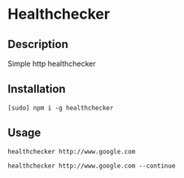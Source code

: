 # Healthchecker

## Description

Simple http healthchecker

## Installation

```
[sudo] npm i -g healthchecker
```

## Usage

```
healthchecker http://www.google.com
```

```
healthchecker http://www.google.com --continue
```
